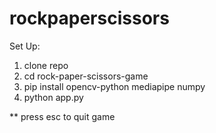 # rockpaperscissors
Set Up:

1. clone repo
2. cd rock-paper-scissors-game
3. pip install opencv-python mediapipe numpy
4. python app.py
   
** press esc to quit game
